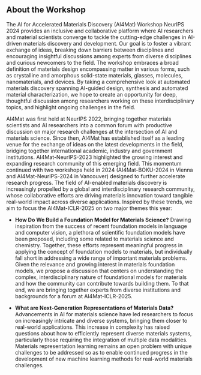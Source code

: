 ## About the Workshop
The AI for Accelerated Materials Discovery (AI4Mat) Workshop NeurIPS 2024 provides an inclusive and collaborative platform where AI researchers and material scientists converge to tackle the cutting-edge challenges in AI-driven materials discovery and development. Our goal is to foster a vibrant exchange of ideas, breaking down barriers between disciplines and encouraging insightful discussions among experts from diverse disciplines and curious newcomers to the field. The workshop embraces a broad definition of materials design encompassing matter in various forms, such as crystalline and amorphous solid-state materials, glasses, molecules, nanomaterials, and devices. By taking a comprehensive look at automated materials discovery spanning AI-guided design, synthesis and automated material characterization, we hope to create an opportunity for deep, thoughtful discussion among researchers working on these interdisciplinary topics, and highlight ongoing challenges in the field. 

AI4Mat was first held at NeurIPS 2022, bringing together materials scientists and AI researchers into a common forum with productive discussion on major research challenges at the intersection of AI and materials science. Since then, AI4Mat has established itself as a leading venue for the exchange of ideas on the latest developments in the field, bridging together international academic, industry and government institutions. AI4Mat-NeurIPS-2023 highlighted the growing interest and expanding research community of this emerging field. This momentum continued with two workshops held in 2024 (AI4Mat-BOKU-2024 in Vienna and AI4Mat-NeurIPS-2024 in Vancouver) designed to further accelerate research progress. The field of AI-enabled materials discovery is increasingly propelled by a global and interdisciplinary research community, whose collaborative efforts are driving materials innovation toward tangible real-world impact across diverse applications.  Inspired by these trends, we aim to focus the AI4Mat-ICLR-2025 on two major themes this year:

- **How Do We Build a Foundation Model for Materials Science?**  Drawing inspiration from the success of recent foundation models in language and computer vision, a plethora of scientific foundation models have been proposed, including some related to materials science and chemistry. Together, these efforts represent meaningful progress in applying the concept of foundation models to materials, but individually fall short in addressing a wide range of important materials problems. Given the relevance and growing interest in materials foundation models, we propose a discussion that centers on understanding the complex, interdisciplinary nature of foundational models for materials and how the community can contribute towards building them. To that end, we are bringing together experts from diverse institutions and backgrounds for a forum at AI4Mat-ICLR-2025.

- **What are Next-Generation Representations of Materials Data?** Advancements in AI for materials science have led researchers to focus on increasingly intricate and diverse systems, bringing them closer to real-world applications. This increase in complexity has raised questions about how to efficiently represent diverse materials systems, particularly those requiring the integration of multiple data modalities. Materials representation learning remains an open problem with unique challenges to be addressed so as to enable continued progress in the development of new machine learning methods for real-world materials challenges.

  
